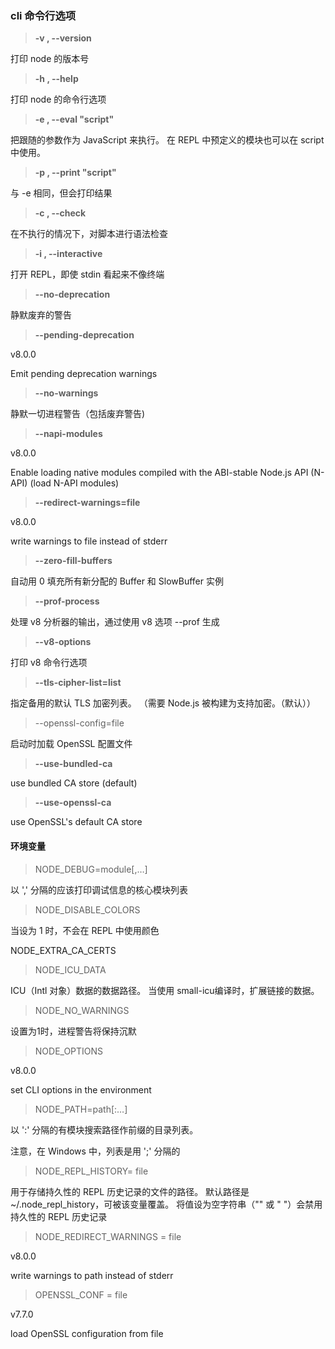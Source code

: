 ### cli 命令行选项

> **-v , --version**

打印 node 的版本号

> **-h , --help**

打印 node 的命令行选项

> **-e , --eval "script"**

把跟随的参数作为 JavaScript 来执行。 在 REPL 中预定义的模块也可以在 script 中使用。

>  **-p , --print "script"**

与 -e 相同，但会打印结果

> **-c , --check**

在不执行的情况下，对脚本进行语法检查

> **-i , --interactive**

打开 REPL，即使 stdin 看起来不像终端

> **--no-deprecation**

静默废弃的警告

> **--pending-deprecation**   

v8.0.0

Emit pending deprecation warnings

> **--no-warnings**

静默一切进程警告（包括废弃警告)

> **--napi-modules**

v8.0.0

Enable loading native modules compiled with the ABI-stable Node.js API (N-API) (load N-API modules)

> **--redirect-warnings=file**

v8.0.0

write warnings to file instead of stderr

> **--zero-fill-buffers**

自动用 0 填充所有新分配的 Buffer 和 SlowBuffer 实例

> **--prof-process**

处理 v8 分析器的输出，通过使用 v8 选项 --prof 生成

> **--v8-options**

打印 v8 命令行选项

> **--tls-cipher-list=list**

指定备用的默认 TLS 加密列表。 （需要 Node.js 被构建为支持加密。（默认））

> --openssl-config=file

启动时加载 OpenSSL 配置文件

> **--use-bundled-ca**

use bundled CA store (default)

> **--use-openssl-ca**          

use OpenSSL's default CA store


#### 环境变量

> NODE_DEBUG=module[,…]

以 ',' 分隔的应该打印调试信息的核心模块列表

> NODE_DISABLE_COLORS

当设为 1 时，不会在 REPL 中使用颜色

NODE_EXTRA_CA_CERTS

> NODE_ICU_DATA

ICU（Intl 对象）数据的数据路径。 当使用 small-icu编译时，扩展链接的数据。

> NODE_NO_WARNINGS

设置为1时，进程警告将保持沉默

> NODE_OPTIONS

v8.0.0

set CLI options in the environment

> NODE_PATH=path[:…]

以 ':' 分隔的有模块搜索路径作前缀的目录列表。

注意，在 Windows 中，列表是用 ';' 分隔的

> NODE_REPL_HISTORY= file

用于存储持久性的 REPL 历史记录的文件的路径。 默认路径是 ~/.node_repl_history，可被该变量覆盖。 将值设为空字符串（"" 或 " "）会禁用持久性的 REPL 历史记录

> NODE_REDIRECT_WARNINGS = file

v8.0.0

write warnings to path instead of stderr

> OPENSSL_CONF = file

v7.7.0

load OpenSSL configuration from file
